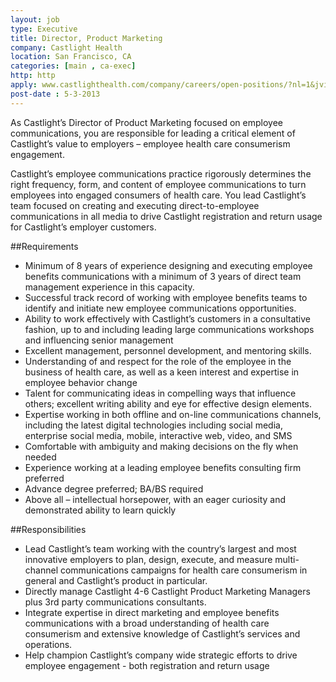```yaml
---
layout: job
type: Executive
title: Director, Product Marketing
company: Castlight Health
location: San Francisco, CA
categories: [main , ca-exec]
http: http
apply: www.castlighthealth.com/company/careers/open-positions/?nl=1&jvi=oEMgXfwn,Job
post-date : 5-3-2013
---
```


As Castlight’s Director of Product Marketing focused on employee communications, you are responsible for leading a critical element of Castlight’s value to employers – employee health care consumerism engagement.
 
Castlight’s employee communications practice rigorously determines the right frequency, form, and content of employee communications to turn employees into engaged consumers of health care. You lead Castlight’s team focused on creating and executing direct-to-employee communications in all media to drive Castlight registration and return usage for Castlight’s employer customers.
 
##Requirements

* Minimum of 8 years of experience designing and executing employee benefits communications with a minimum of 3 years of direct team management experience in this capacity.
* Successful track record of working with employee benefits teams to identify and initiate new employee communications opportunities.
* Ability to work effectively with Castlight’s customers in a consultative fashion, up to and including leading large communications workshops and influencing senior management
* Excellent management, personnel development, and mentoring skills.
* Understanding of and respect for the role of the employee in the business of health care, as well as a keen interest and expertise in employee behavior change
* Talent for communicating ideas in compelling ways that influence others; excellent writing ability and eye for effective design elements.
* Expertise working in both offline and on-line communications channels, including the latest digital technologies including social media, enterprise social media, mobile, interactive web, video, and SMS
* Comfortable with ambiguity and making decisions on the fly when needed
* Experience working at a leading employee benefits consulting firm preferred
* Advance degree preferred; BA/BS required
* Above all – intellectual horsepower, with an eager curiosity and demonstrated ability to learn quickly

##Responsibilities

* Lead Castlight’s team working with the country’s largest and most innovative employers to plan, design, execute, and measure multi-channel communications campaigns for health care consumerism in general and Castlight’s product in particular.
* Directly manage Castlight 4-6 Castlight Product Marketing Managers plus 3rd party communications consultants.
* Integrate expertise in direct marketing and employee benefits communications with a broad understanding of health care consumerism and extensive knowledge of Castlight’s services and operations.
* Help champion Castlight’s company wide strategic efforts to drive employee engagement - both registration and return usage
